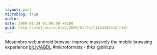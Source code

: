```yaml
---
layout: post
microblog: true
audio: 
date: 2009-01-24 01:00:00 +0100
guid: http://xtof.micro.blog/2009/01/24/t1144262342.html
---
```

Mosembro web android browser improve massively the mobile browsing experience [bit.ly/AQDL](http://bit.ly/AQDL) #microformats - thks @billcpu
